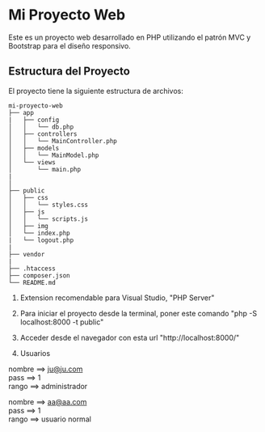 # Mi Proyecto Web

Este es un proyecto web desarrollado en PHP utilizando el patrón MVC y Bootstrap para el diseño responsivo.

## Estructura del Proyecto

El proyecto tiene la siguiente estructura de archivos:

```
mi-proyecto-web
├── app
|   ├── config
│   │   └── db.php
│   ├── controllers
│   │   └── MainController.php
│   ├── models
│   │   └── MainModel.php
│   └── views
│       └── main.php
|
│           
├── public
│   ├── css
│   │   └── styles.css
│   ├── js
│   │   └── scripts.js
│   ├── img
│   └── index.php
|   └── logout.php
|
├── vendor
|
├── .htaccess
├── composer.json
└── README.md
```


1. Extension recomendable para Visual Studio, "PHP Server"
 
2. Para iniciar el proyecto desde la terminal, poner este comando "php -S localhost:8000 -t public"

3. Acceder desde el navegador con esta url "http://localhost:8000/"

4. Usuarios

nombre ==> ju@ju.com    
pass ==> 1     
rango ==> administrador

nombre ==> aa@aa.com    
pass ==> 1     
rango ==> usuario normal

